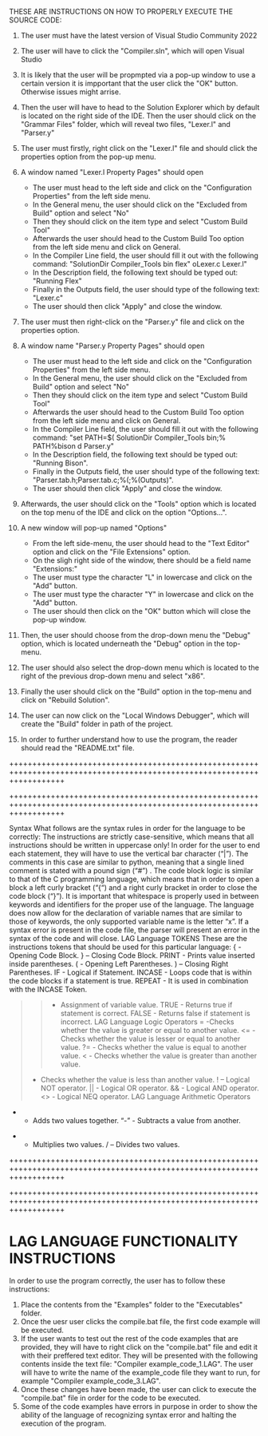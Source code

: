 THESE ARE INSTRUCTIONS ON HOW TO PROPERLY EXECUTE THE SOURCE CODE:

1. The user must have the latest version of Visual Studio Community 2022

2. The user will have to click the "Compiler.sln", which will open Visual Studio

3. It is likely that the user will be propmpted via a pop-up window to use a certain version
it is impportant that the user click the "OK" button. Otherwise issues might arrise.

4. Then the user will have to head to the Solution Explorer which by default is located
on the right side of the IDE. Then the user should click on the "Grammar Files" folder, which 
will reveal two files, "Lexer.l" and "Parser.y"

5. The user must firstly, right click on the "Lexer.l" file and should click the properties option
from the pop-up menu.

6. A window named "Lexer.l Property Pages" should open
	- The user must head to the left side and click on the "Configuration Properties" from the left side menu.
	- In the General menu, the user should click on the "Excluded from Build" option and select "No"
	- Then they should click on the item type and select "Custom Build Tool"
	- Afterwards the user should head to the Custom Build Too option from the left side menu and click on General.
	- In the Compiler Line field, the user should fill it out with the following command: 
	"SolutionDir Compiler_Tools bin flex" oLexer.c Lexer.l"
	- In the Description field, the following text should be typed out:
	"Running Flex"
	- Finally in the Outputs field, the user should type of the following text:
	"Lexer.c"
	- The user should then click "Apply" and close the window.
	
7. The user must then right-click on the "Parser.y" file and click on the properties option.

8. A window name "Parser.y Property Pages" should open
	- The user must head to the left side and click on the "Configuration Properties" from the left side menu.
	- In the General menu, the user should click on the "Excluded from Build" option and select "No"
	- Then they should click on the item type and select "Custom Build Tool"
	- Afterwards the user should head to the Custom Build Too option from the left side menu and click on General.
	- In the Compiler Line field, the user should fill it out with the following command: 
	"set PATH=$( SolutionDir Compiler_Tools bin;% PATH%bison d Parser.y"
	- In the Description field, the following text should be typed out:
	"Running Bison".
	- Finally in the Outputs field, the user should type of the following text:
	"Parser.tab.h;Parser.tab.c;%(;%(Outputs)".
	- The user should then click "Apply" and close the window.

9. Afterwards, the user should click on the "Tools" option which is located on the top menu of the IDE and
click on the option "Options...".

10. A new window will pop-up named "Options"
	- From the left side-menu, the user should head to the "Text Editor" option and
	click on the "File Extensions" option.
	- On the sligh right side of the window, there should be a field name "Extensions:"
	- The user must type the character "L" in lowercase and click on the "Add" button.
	- The user must type the character "Y" in lowercase and click on the "Add" button.
	- The user should then click on the "OK" button which will close the pop-up window.
	
11. Then, the user should choose from the drop-down menu the "Debug" option, which is located
underneath the "Debug" option in the top-menu.

12. The user should also select the drop-down menu which is located to the right of the previous
drop-down menu and select "x86".

13. Finally the user should click on the "Build" option in the top-menu and click on "Rebuild Solution".

14. The user can now click on the "Local Windows Debugger", which will create the "Build" folder in path of the project.

15. In order to further understand how to use the program, the reader should read the "README.txt" file.


++++++++++++++++++++++++++++++++++++++++++++++++++++++++++++++++++++++++++++++++++++++++++++++++++++++++++++++++++++++++

++++++++++++++++++++++++++++++++++++++++++++++++++++++++++++++++++++++++++++++++++++++++++++++++++++++++++++++++++++++++

Syntax
What follows are the syntax rules in order for the language to be correctly:
The instructions are strictly case-sensitive, which means that all instructions should be written in uppercase only!
In order for the user to end each statement, they will have to use the vertical bar character (“|”).
The comments in this case are similar to python, meaning that a single lined comment is stated with a pound sign (“#”) .
The code block logic is similar to that of the C programming language, which means that in order to open a block a left curly bracket (“{“) and a right curly bracket in order to close the code block (“}”).
It is important that whitespace is properly used in between keywords and identifiers for the proper use of the language.
The language does now allow for the declaration of variable names that are similar to those of keywords, the only supported variable name is the letter “x”.
If a syntax error is present in the code file, the parser will present an error in the syntax of the code and will close.
LAG Language TOKENS
These are the instructions tokens that should be used for this particular language:
{ - Opening Code Block.
} – Closing Code Block.
PRINT - Prints value inserted inside parentheses.
( - Opening Left Parentheses.
) – Closing Right Parentheses.
IF - Logical if Statement.
INCASE - Loops code that is within the code blocks if a statement is true.
REPEAT - It is used in combination with the INCASE Token.
>> - Assignment of variable value.
TRUE  - Returns true if statement is correct.
FALSE - Returns false if statement is incorrect.
LAG Language Logic Operators
>= -Checks whether the value is greater or equal to another value.
<= - Checks whether the value is lesser or equal to another value.
?= - Checks whether the value is equal to another value.
< - Checks whether the value is greater than another value.
> - Checks whether the value is less than another value.
! – Logical NOT operator.
|| - Logical OR operator.
&& - Logical AND operator.
<> - Logical NEQ operator.
LAG Language Arithmetic Operators
+ - Adds two values together.
“-” - Subtracts a value from another. 
* - Multiplies two values. 
/ – Divides two values.


++++++++++++++++++++++++++++++++++++++++++++++++++++++++++++++++++++++++++++++++++++++++++++++++++++++++++++++++++++++++

++++++++++++++++++++++++++++++++++++++++++++++++++++++++++++++++++++++++++++++++++++++++++++++++++++++++++++++++++++++++


LAG LANGUAGE FUNCTIONALITY INSTRUCTIONS
=======================================

In order to use the program correctly, the user has to follow these instructions:

1. Place the contents from the "Examples" folder to the "Executables" folder.
2. Once the uesr user clicks the compile.bat file, the first code example will be executed.
3. If the user wants to test out the rest of the code examples that are provided, they will have to
right click on the "compile.bat" file and edit it with their preffered text editor. They will be presented
with the following contents inside the text file: "Compiler example_code_1.LAG". The user will have to write the
name of the example_code file they want to run, for example "Compiler example_code_3.LAG".
4. Once these changes have been made, the user can click to execute the "compile.bat" file in order for the code 
to be executed.
5. Some of the code examples have errors in purpose in order to show the ability of the language of recognizing 
syntax error and halting the execution of the program.
